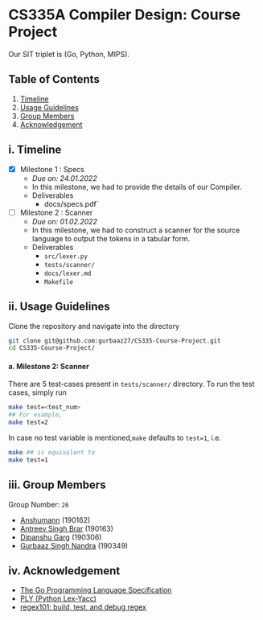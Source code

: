 # CS335A Compiler Design: Course Project

Our SIT triplet is (Go, Python, MIPS).

## Table of Contents

1. [Timeline](#i-timeline)
2. [Usage Guidelines](#ii-usage-guidelines)
3. [Group Members](#iii-group-members)
4. [Acknowledgement](#iv-acknowledgement)

## i. Timeline

- [x] Milestone 1 : Specs 
    - _Due on: 24.01.2022_
    - In this milestone, we had to provide the details of our Compiler. 
    - Deliverables
        - docs/specs.pdf`
- [ ] Milestone 2 : Scanner
    - _Due on: 01.02.2022_
    - In this milestone, we had to construct a scanner for the source language to output the tokens in a tabular form.
    - Deliverables
        - `src/lexer.py`
        - `tests/scanner/`
        - `docs/lexer.md`
        - `Makefile`


## ii. Usage Guidelines

Clone the repository and navigate into the directory

```bash
git clone git@github.com:gurbaaz27/CS335-Course-Project.git
cd CS335-Course-Project/
```

#### a. Milestone 2: Scanner

There are 5 test-cases present in `tests/scanner/` directory.
To run the test cases, simply run

```bash
make test=<test_num>
## For example,
make test=2
```

In case no test variable is mentioned,`make` defaults to `test=1`, i.e.

```bash
make ## is equivalent to
make test=1
```

## iii. Group Members

Group Number: `26`

- [Anshumann](https://github.com/anshmn) (190162)
- [Antreev Singh Brar](https://github.com/antreev-brar) (190163)
- [Dipanshu Garg](https://github.com/dipanshu124) (190306)
- [Gurbaaz Singh Nandra](https://github.com/gurbaaz27) (190349)

## iv. Acknowledgement

- [The Go Programming Language Specification](https://go.dev/ref/spec)
- [PLY (Python Lex-Yacc)](https://www.dabeaz.com/ply/ply.html)
- [regex101: build, test, and debug regex](https://regex101.com/)
